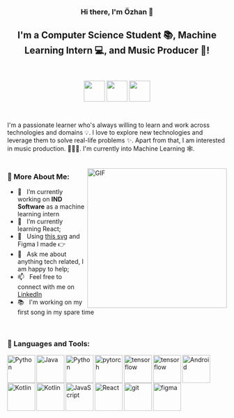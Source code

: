 <h3 align="center">
Hi there, I'm Özhan</a> 👋
</h3>

<h2 align="center">
I'm a Computer Science Student 📚, Machine Learning Intern 💻, and Music Producer 🎹!
</h2> 

 <br/>

<div align="center">

<a href="https://www.linkedin.com/in/ozhantasdemir/"><img align="center" src="https://raw.githubusercontent.com/ozhantasdemir/readme/main/assets/linkedin.svg" height='48px'/></a>
<a href="https://www.instagram.com/ozhantasdemir/"><img align="center" src="https://raw.githubusercontent.com/ozhantasdemir/readme/main/assets/instagram.svg" height='48px'/></a>
<a href="https://open.spotify.com/user/ozhantasdemir?si=888a3610d71c4e49"><img align="center" src="https://raw.githubusercontent.com/ozhantasdemir/readme/main/assets/spotify.svg" height='48px'/></a>
</div>
  
 <br/>

I'm a passionate learner who's always willing to learn and work across technologies and domains 💡. I love to explore new technologies and leverage them to solve real-life problems ✨. Apart from that, I am interested in music production. 👨🏻‍💻. I'm currently into Machine Learning 🕸️.
<br/>
<br/>

<img align="right" alt="GIF" src="https://raw.githubusercontent.com/ozhantasdemir/readme/main/assets/img.svg" width="320px"/>
  
### 🧐 More About Me:

- 🔭 &nbsp; I’m currently working on **IND Software** as a machine learning intern
- 🌱 &nbsp; I’m currently learning React; 
- 🎨 &nbsp; Using [this svg](https://storyset.com/illustration/javascript-frameworks/amico) and Figma I made 👉
- 💬 &nbsp; Ask me about anything tech related, I am happy to help;
- 📫 &nbsp; Feel free to connect with me on [LinkedIn](https://www.linkedin.com/in/ozhantasdemir/)
- 📚 &nbsp; I'm working on my first song in my spare time

<br>

### 🔨 Languages and Tools:
<a href="https://www.python.org" target="_blank"><img align="left" alt="Python" height ="64px" src="https://raw.githubusercontent.com/ozhantasdemir/readme/main/assets/python.svg"></a>

<a href="https://www.java.com" target="_blank"><img align="left" alt="Java" height ="64px" src="https://raw.githubusercontent.com/ozhantasdemir/readme/main/assets/java.svg"></a>

<a href="https://www.python.org" target="_blank"><img align="left" alt="Python" height ="64px" src="https://raw.githubusercontent.com/ozhantasdemir/readme/main/assets/c++.svg"></a>

<a href="https://pytorch.org/" target="_blank"> <img align="left" src="https://raw.githubusercontent.com/ozhantasdemir/readme/main/assets/pytorch.svg" alt="pytorch" height="64px"/> </a> 

<a href="https://www.tensorflow.org" target="_blank"> <img align="left" src="https://raw.githubusercontent.com/ozhantasdemir/readme/main/assets/tensorflow.svg" alt="tensorflow" height="64px"/> </a> 


<a href="https://www.tensorflow.org" target="_blank"> <img align="left" src="https://raw.githubusercontent.com/ozhantasdemir/readme/main/assets/scikit.svg" alt="tensorflow" height="64px"/> </a> 

<a href="https://developer.android.com" target="_blank"> <img align="left" alt="Android" height ="64px" src="https://raw.githubusercontent.com/ozhantasdemir/readme/main/assets/mathplotlib.svg"> </a>

<a href="https://kotlinlang.org" target="_blank"><img align="left" alt="Kotlin" height ="64px" src="https://raw.githubusercontent.com/ozhantasdemir/readme/main/assets/html.svg"></a>

<a href="https://kotlinlang.org" target="_blank"><img align="left" alt="Kotlin" height ="64px" src="https://raw.githubusercontent.com/ozhantasdemir/readme/main/assets/css.svg"></a>


<a href="https://developer.mozilla.org/en-US/docs/Web/JavaScript" target="_blank"> <img align="left" alt="JavaScript" height ="64px"  src="https://raw.githubusercontent.com/ozhantasdemir/readme/main/assets/javascript.svg"> </a>


<a href="https://reactjs.org/" target="_blank"> <img align="left" alt="React" height ="64px" src="https://raw.githubusercontent.com/ozhantasdemir/readme/main/assets/react.svg"></a>


<a href="https://git-scm.com/" target="_blank"> <img src="https://raw.githubusercontent.com/ozhantasdemir/readme/main/assets/git-scm.svg" align="left" alt="git" height='64px'/> </a>

<a href="https://www.figma.com/" target="_blank"> <img src="https://raw.githubusercontent.com/ozhantasdemir/readme/main/assets/figma.svg" alt="figma" height='64px'/> </a>

<br>
